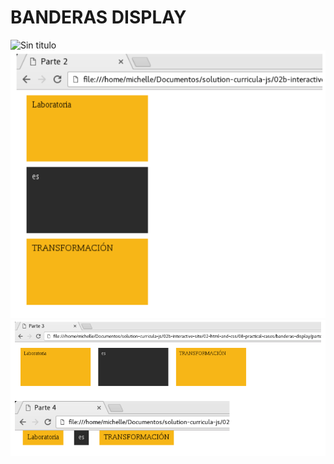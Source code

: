 # BANDERAS DISPLAY

![Sin titulo](http://i64.tinypic.com/2r2m5xv.png)
![Sin titulo](assets/images/banderas2.png)
![Sin titulo](assets/images/banderas3.png)
